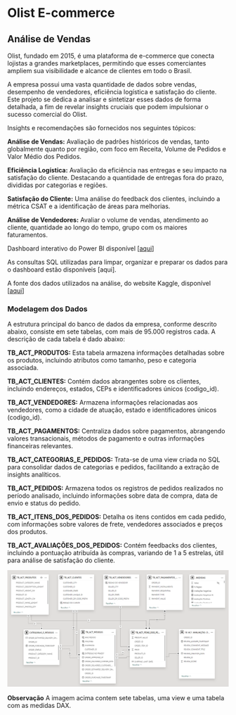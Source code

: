 
# **Olist E-commerce**

## **Análise de Vendas**


Olist, fundado em 2015, é uma plataforma de e-commerce que conecta lojistas a grandes marketplaces, permitindo que esses comerciantes ampliem sua visibilidade e alcance de clientes em todo o Brasil.

A empresa possui uma vasta quantidade de dados sobre vendas, desempenho de vendedores, eficiência logística e satisfação do cliente. Este projeto se dedica a analisar e sintetizar esses dados de forma detalhada, a fim de revelar insights cruciais que podem impulsionar o sucesso comercial do Olist.

Insights e recomendações são fornecidos nos seguintes tópicos:

**Análise de Vendas:** Avaliação de padrões históricos de vendas, tanto globalmente quanto por região, com foco em Receita, Volume de Pedidos e Valor Médio dos Pedidos.
	
**Eficiência Logística:** Avaliação da eficiência nas entregas e seu impacto na satisfação do cliente. Destacando a quantidade de entregas fora do prazo, divididas por categorias e regiões.
 
**Satisfação do Cliente:** Uma análise do feedback dos clientes, incluindo a métrica CSAT e a identificação de áreas para melhorias.

**Análise de Vendedores:** Avaliar o volume de vendas, atendimento ao cliente, quantidade ao longo do tempo, grupo com os maiores faturamentos.

Dashboard interativo do Power BI disponível [[aqui](https://app.powerbi.com/view?r=eyJrIjoiOTdmZTUzOTMtYTk5YS00NzU1LThlZWQtZDc0NjE0MTNjNDdlIiwidCI6ImFhOTFlMTkyLWIzYmYtNDgzYy1hM2U2LTUzN2IyZWQyNTE5YSJ9)]

As consultas SQL utilizadas para limpar, organizar e preparar os dados para o dashboard estão disponíveis [aqui].

A fonte dos dados utilizados na análise, do website Kaggle, disponível  [[aqui](https://www.kaggle.com/datasets/olistbr/brazilian-ecommerce)]


### **Modelagem dos Dados**

A estrutura principal do banco de dados da empresa, conforme descrito abaixo, consiste em sete tabelas, com mais de 95.000 registros cada. A descrição de cada tabela é dado abaixo:

**TB_ACT_PRODUTOS:** Esta tabela armazena informações detalhadas sobre os produtos, incluindo atributos como tamanho, peso e categoria associada.

**TB_ACT_CLIENTES:** Contém dados abrangentes sobre os clientes, incluindo endereços, estados, CEPs e identificadores únicos (codigo_id).

**TB_ACT_VENDEDORES:** Armazena informações relacionadas aos vendedores, como a cidade de atuação, estado e identificadores únicos (codigo_id).

**TB_ACT_PAGAMENTOS:** Centraliza dados sobre pagamentos, abrangendo valores transacionais, métodos de pagamento e outras informações financeiras relevantes.

**TB_ACT_CATEGORIAS_E_PEDIDOS:** Trata-se de uma view criada no SQL para consolidar dados de categorias e pedidos, facilitando a extração de insights analíticos.

**TB_ACT_PEDIDOS:** Armazena todos os registros de pedidos realizados no período analisado, incluindo informações sobre data de compra, data de envio e status do pedido.

**TB_ACT_ITENS_DOS_PEDIDOS:** Detalha os itens contidos em cada pedido, com informações sobre valores de frete, vendedores associados e preços dos produtos.

**TB_ACT_AVALIAÇÕES_DOS_PEDIDOS:** Contém feedbacks dos clientes, incluindo a pontuação atribuída às compras, variando de 1 a 5 estrelas, útil para análise de satisfação do cliente. 


![Tabelas](imagens/tabelas.png)




**Observação** A imagem acima contem sete tabelas, uma view e uma tabela com as medidas DAX. 	










